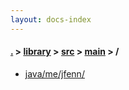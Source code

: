 ```yaml
---
layout: docs-index
---
```

#### [.](./../../../index) > [library](./../../index) > [src](./../index) > [main](./index) > **/**

- [java/me/jfenn/](java/me/jfenn/)
